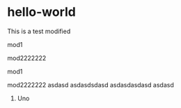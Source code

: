 # hello-world
This is a test modified


mod1


mod2222222


mod1

mod2222222
asdasd
asdasdsdasd
asdasdasdasd
asdasd

1) Uno
